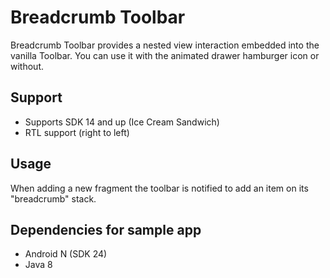 # Breadcrumb Toolbar
Breadcrumb Toolbar provides a nested view interaction embedded into the vanilla Toolbar. You can use it with the
animated drawer hamburger icon or without.

## Support

- Supports SDK 14 and up (Ice Cream Sandwich)
- RTL support (right to left)

## Usage

When adding a new fragment the toolbar is notified to add an item on its "breadcrumb" stack.

## Dependencies for sample app

- Android N (SDK 24)
- Java 8